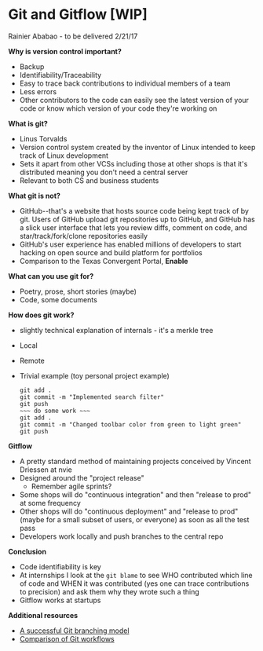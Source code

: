 # Git and Gitflow [WIP]

Rainier Ababao - to be delivered 2/21/17

**Why is version control important?**

- Backup
- Identifiability/Traceability
- Easy to trace back contributions to individual members of a team
- Less errors
- Other contributors to the code can easily see the latest version of your code or know which version of your code they're working on

**What is git?**

- Linus Torvalds
- Version control system created by the inventor of Linux intended to keep track of Linux development
- Sets it apart from other VCSs including those at other shops is that it's distributed meaning you don't need a central server
- Relevant to both CS and business students

**What git is not?**

- GitHub--that's a website that hosts source code being kept track of by git. Users of GitHub upload git repositories up to GitHub, and GitHub has a slick user interface that lets you review diffs, comment on code, and star/track/fork/clone repositories easily
- GitHub's user experience has enabled millions of developers to start hacking on open source and build platform for portfolios
- Comparison to the Texas Convergent Portal, **Enable**

**What can you use git for?**

- Poetry, prose, short stories (maybe)
- Code, some documents

**How does git work?**

- slightly technical explanation of internals - it's a merkle tree
- Local
- Remote
- Trivial example (toy personal project example)

	```
	git add .
	git commit -m "Implemented search filter"
	git push
	~~~ do some work ~~~
	git add .
	git commit -m "Changed toolbar color from green to light green"
	git push
	```

**Gitflow**

- A pretty standard method of maintaining projects conceived by Vincent Driessen at nvie
- Designed around the "project release"
  - Remember agile sprints?
- Some shops will do "continuous integration" and then "release to prod" at some frequency
- Other shops will do "continuous deployment" and "release to prod" (maybe for a small subset of users, or everyone) as soon as all the test pass
- Developers work locally and push branches to the central repo

**Conclusion**

- Code identifiability is key
- At internships I look at the `git blame` to see WHO contributed which line of code and WHEN it was contributed (yes one can trace contributions to precision) and ask them why they wrote such a thing
- Gitflow works at startups

**Additional resources**

- [A successful Git branching model](http://nvie.com/posts/a-successful-git-branching-model/)
- [Comparison of Git workflows](https://www.atlassian.com/git/tutorials/comparing-workflows#gitflow-workflow)
